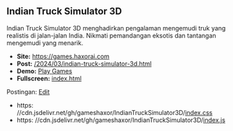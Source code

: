 ## Indian Truck Simulator 3D
<p>Indian Truck Simulator 3D menghadirkan pengalaman mengemudi truk yang realistis di jalan-jalan India. Nikmati pemandangan eksotis dan tantangan mengemudi yang menarik.</p>
<ul>
<li><strong>Site:</strong> <a href="https://games.haxorai.com">https://games.haxorai.com</a></li>  
<li><strong>Post:</strong> <a href="https://games.haxorai.com/2024/03/indian-truck-simulator-3d.html">/2024/03/indian-truck-simulator-3d.html</a></li>
<li><strong>Demo:</strong> <a href="https://games.haxorai.com/2024/03/indian-truck-simulator-3d.html">Play Games</a></li>  
<li><strong>Fullscreen:</strong> <a href="https://gameshaxor.github.io/IndianTruckSimulator3D/">index.html</a></li>  
</ul>
<p>Postingan: <a href="https://www.blogger.com/blog/post/edit/5445372653386280255/4877546649136413930">Edit</a></p>
<ul>
<li>https: //cdn.jsdelivr.net/gh/gameshaxor/IndianTruckSimulator3D/<a href="https://cdn.jsdelivr.net/gh/gameshaxor/IndianTruckSimulator3D/">index.css</a></li>  
<li>https: //cdn.jsdelivr.net/gh/gameshaxor/IndianTruckSimulator3D/<a href="https://cdn.jsdelivr.net/gh/gameshaxor/IndianTruckSimulator3D/">index.js</a></li>
</ul>
